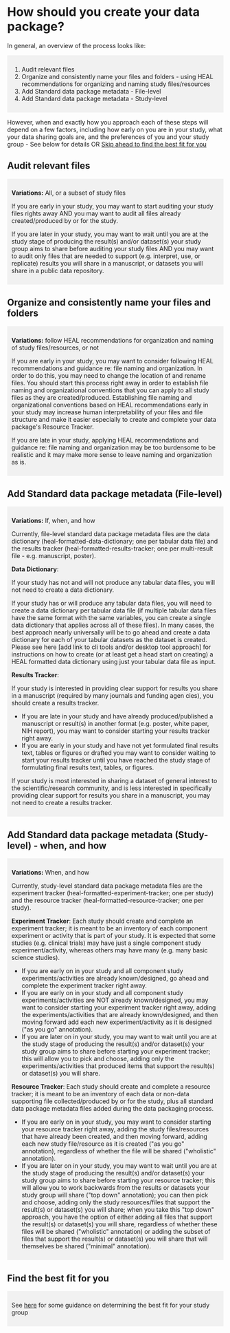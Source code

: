# How should you create your data package?

In general, an overview of the process looks like: 

<div markdown="1" style="background-color:rgba(0, 0, 0, 0.0470588); text-align:left; vertical-align: top; padding:10px 10px;">

1. Audit relevant files
2. Organize and consistently name your files and folders - using HEAL recommendations for organizing and naming study files/resources
3. Add Standard data package metadata - File-level
4. Add Standard data package metadata - Study-level

</div>

However, when and exactly how you approach each of these steps will depend on a few factors, including how early on you are in your study, what your data sharing goals are, and the preferences of you and your study group - See below for details OR [Skip ahead to find the best fit for you](../fit/index.md)

## Audit relevant files

<div markdown="1" style="background-color:rgba(0, 0, 0, 0.0470588); text-align:left; vertical-align: top; padding:10px 10px;">

**Variations:** All, or a subset of study files

If you are early in your study, you may want to start auditing your study files rights away AND you may want to audit all files already created/produced by or for the study. 

If you are later in your study, you may want to wait until you are at the study stage of producing the result(s) and/or dataset(s) your study group aims to share before auditing your study files AND you may want to audit only files that are needed to support (e.g. interpret, use, or replicate) results you will share in a manuscript, or datasets you will share in a public data repository.  

</div>

## Organize and consistently name your files and folders 

<div markdown="1" style="background-color:rgba(0, 0, 0, 0.0470588); text-align:left; vertical-align: top; padding:10px 10px;">

**Variations:** follow HEAL recommendations for organization and naming of study files/resources, or not

If you are early in your study, you may want to consider following HEAL recommendations and guidance re: file naming and organization. In order to do this, you may need to change the location of and rename files. You should start this process right away in order to establish file naming and organizational conventions that you can apply to all study files as they are created/produced. Establishing file naming and organizational conventions based on HEAL recommendations early in your study may increase human interpretability of your files and file structure and make it easier especially to create and complete your data package's Resource Tracker. 

If you are late in your study, applying HEAL recommendations and guidance re: file naming and organization may be too burdensome to be realistic and it may make more sense to leave naming and organization as is.

</div>

## Add Standard data package metadata (File-level)  

<div markdown="1" style="background-color:rgba(0, 0, 0, 0.0470588); text-align:left; vertical-align: top; padding:10px 10px;">

**Variations:** If, when, and how

Currently, file-level standard data package metadata files are the data dictionary (heal-formatted-data-dictionary; one per tabular data file) and the results tracker (heal-formatted-results-tracker; one per multi-result file - e.g. manuscript, poster).

**Data Dictionary**: 

If your study has not and will not produce any tabular data files, you will not need to create a data dictionary. 

If your study has or will produce any tabular data files, you will need to create a data dictionary per tabular data file (if multiple tabular data files have the same format with the same variables, you can create a single data dictionary that applies across all of these files). In many cases, the best approach nearly universally will be to go ahead and create a data dictionary for each of your tabular datasets as the dataset is created. Please see here [add link to cli tools and/or desktop tool approach] for instructions on how to create (or at least get a head start on creating) a HEAL formatted data dictionary using just your tabular data file as input.     

**Results Tracker**: 

If your study is interested in providing clear support for results you share in a manuscript (required by many journals and funding agen cies), you should create a results tracker. 

* If you are late in your study and have already produced/published a manuscript or result(s) in another format (e.g. poster, white paper, NIH report), you may want to consider starting your results tracker right away. 
* If you are early in your study and have not yet formulated final results text, tables or figures or drafted you may want to consider waiting to start your results tracker until you have reached the study stage of formulating final results text, tables, or figures. 

If your study is most interested in sharing a dataset of general interest to the scientific/research community, and is less interested in specifically providing clear support for results you share in a manuscript, you may not need to create a results tracker. 

</div>

## Add Standard data package metadata (Study-level) - when, and how

<div markdown="1" style="background-color:rgba(0, 0, 0, 0.0470588); text-align:left; vertical-align: top; padding:10px 10px;">

**Variations:** When, and how

Currently, study-level standard data package metadata files are the experiment tracker (heal-formatted-experiment-tracker; one per study) and the resource tracker (heal-formatted-resource-tracker; one per study).

**Experiment Tracker**: Each study should create and complete an experiment tracker; it is meant to be an inventory of each component experiment or activity that is part of your study. It is expected that some studies (e.g. clinical trials) may have just a single component study experiment/activity, whereas others may have many (e.g. many basic science studies). 

* If you are early on in your study and all component study experiments/activities are already known/designed, go ahead and complete the experiment tracker right away. 
* If you are early on in your study and all component study experiments/activities are NOT already known/designed, you may want to consider starting your experiment tracker right away, adding the experiments/activities that are already known/designed, and then moving forward add each new experiment/activity as it is designed ("as you go" annotation). 
* If you are later on in your study, you may want to wait until you are at the study stage of producing the result(s) and/or dataset(s) your study group aims to share before starting your experiment tracker; this will allow you to pick and choose, adding only the experiments/activities that produced items that support the result(s) or dataset(s) you will share.   

**Resource Tracker**: Each study should create and complete a resource tracker; it is meant to be an inventory of each data or non-data supporting file collected/produced by or for the study, plus all standard data package metadata files added during the data packaging process. 

* If you are early on in your study, you may want to consider starting your resource tracker right away, adding the study files/resources that have already been created, and then moving forward, adding each new study file/resource as it is created ("as you go" annotation), regardless of whether the file will be shared ("wholistic" annotation). 
* If you are later on in your study, you may want to wait until you are at the study stage of producing the result(s) and/or dataset(s) your study group aims to share before starting your resource tracker; this will allow you to work backwards from the results or datasets your study group will share ("top down" annotation); you can then pick and choose, adding only the study resources/files that support the result(s) or dataset(s) you will share; when you take this "top down" approach, you have the option of either adding all files that support the result(s) or dataset(s) you will share, regardless of whether these files will be shared ("wholistic" annotation) or adding the subset of files that support the result(s) or dataset(s) you will share that will themselves be shared ("minimal" annotation). 

</div>

## Find the best fit for you

<div markdown="1" style="background-color:rgba(0, 0, 0, 0.0470588); text-align:left; vertical-align: top; padding:10px 10px;">

See [here](../fit/index.md) for some guidance on determining the best fit for your study group

</div>
